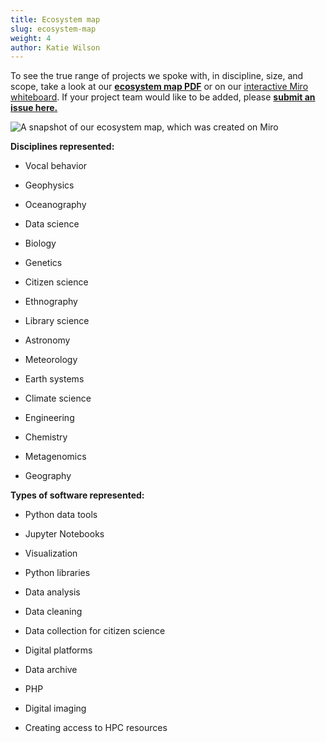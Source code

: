 ```yaml
---
title: Ecosystem map
slug: ecosystem-map
weight: 4
author: Katie Wilson
---
```

To see the true range of projects we spoke with, in discipline, size, and scope, take a look at our [**ecosystem map PDF**](https://github.com/simplysecure/USER_project/blob/main/research-outputs/USER%20Ecosystem%20Map.pdf) or on our [interactive Miro whiteboard](https://miro.com/app/board/uXjVMTyiSek=/?share_link_id=152590458566). If your project team would like to be added, please [**submit an issue here.**](https://github.com/simplysecure/USER_project/issues/new)

![A snapshot of our ecosystem map, which was created on Miro](/images/ecosystem_map.png)

**Disciplines represented:**

* Vocal behavior

* Geophysics 

* Oceanography

* Data science

* Biology

* Genetics

* Citizen science

* Ethnography

* Library science

* Astronomy

* Meteorology

* Earth systems

* Climate science

* Engineering

* Chemistry

* Metagenomics

* Geography

**Types of software represented:**

* Python data tools 

* Jupyter Notebooks 

* Visualization 

* Python libraries

* Data analysis 

* Data cleaning

* Data collection for citizen science

* Digital platforms 

* Data archive

* PHP

* Digital imaging

* Creating access to HPC resources
